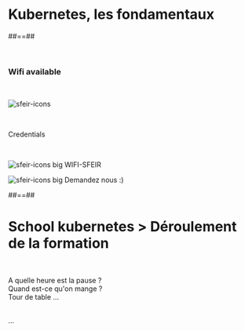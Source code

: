 <!-- .slide: class="first-slide"  sfeir-level="1"  sfeir-techno="kub" -->

# Kubernetes, les fondamentaux

##==##

<!-- .slide: class="bg-blur" -->

<br>

### Wifi available

<br>

![sfeir-icons](wifi)<!-- .element: style="--icon-size:300px; --icon-color:var(--light-grey);" -->

<br>

Credentials
<!-- .element: class="center" -->
<br>

![sfeir-icons big](user)<!-- .element: style="--icon-color:var(--light-grey);" --> WIFI-SFEIR

![sfeir-icons big](lock)<!-- .element: style="--icon-color:var(--light-grey);" --> Demandez nous :)

##==##
<!-- .slide:  -->
# School kubernetes > **Déroulement de la formation**

<br>

A quelle heure est la pause ?<br>
Quand est-ce qu'on mange ?<br>
Tour de table ...
<br><br>

...